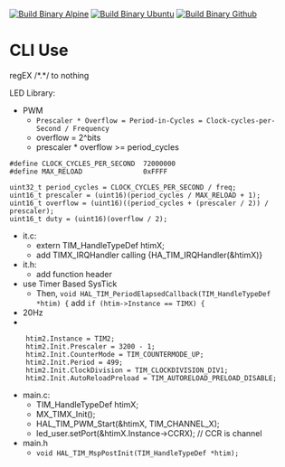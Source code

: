 [![Build Binary Alpine](https://github.com/jasonyang-ee/STM32-CLI/actions/workflows/build_alpine.yml/badge.svg)](https://github.com/jasonyang-ee/STM32-CLI/actions/workflows/build_alpine.yml)
[![Build Binary Ubuntu](https://github.com/jasonyang-ee/STM32-CLI/actions/workflows/build_ubuntu.yml/badge.svg)](https://github.com/jasonyang-ee/STM32-CLI/actions/workflows/build_ubuntu.yml)
[![Build Binary Github](https://github.com/jasonyang-ee/STM32-CLI/actions/workflows/build_github.yml/badge.svg)](https://github.com/jasonyang-ee/STM32-CLI/actions/workflows/build_github.yml)

# CLI Use



regEX
/\*.*/ to nothing



LED Library:

- PWM
  - `Prescaler * Overflow = Period-in-Cycles = Clock-cycles-per-Second / Frequency`
  - overflow  = 2^bits
  - prescaler * overflow >= period_cycles
```
#define CLOCK_CYCLES_PER_SECOND  72000000
#define MAX_RELOAD               0xFFFF

uint32_t period_cycles = CLOCK_CYCLES_PER_SECOND / freq;
uint16_t prescaler = (uint16)(period_cycles / MAX_RELOAD + 1);
uint16_t overflow = (uint16)((period_cycles + (prescaler / 2)) / prescaler);
uint16_t duty = (uint16)(overflow / 2);
```



- it.c:
  - extern TIM_HandleTypeDef htimX;
  - add TIMX_IRQHandler calling {HA_TIM_IRQHandler(&htimX)}
- it.h:
  - add function header
- use Timer Based SysTick
  - Then, `void HAL_TIM_PeriodElapsedCallback(TIM_HandleTypeDef *htim) {` add `if (htim->Instance == TIMX) {`
- 20Hz
- 
```
    htim2.Instance = TIM2;
    htim2.Init.Prescaler = 3200 - 1;
    htim2.Init.CounterMode = TIM_COUNTERMODE_UP;
    htim2.Init.Period = 499;
    htim2.Init.ClockDivision = TIM_CLOCKDIVISION_DIV1;
    htim2.Init.AutoReloadPreload = TIM_AUTORELOAD_PRELOAD_DISABLE;
```

- main.c:
  - TIM_HandleTypeDef htimX;
  - MX_TIMX_Init();
  - HAL_TIM_PWM_Start(&htimX, TIM_CHANNEL_X);
  - led_user.setPort(&htimX.Instance->CCRX); // CCR is channel
- main.h
  - `void HAL_TIM_MspPostInit(TIM_HandleTypeDef *htim);`